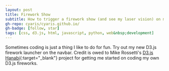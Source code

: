 ```yaml
---
layout: post
title: Firework Show
subtitle: How to trigger a firework show (and see my laser vision) on my website.
gh-repo: cyaris/cyaris.github.io/
gh-badge: [follow, star]
tags: [css, d3.js, html, javascript, python, web&nbsp;development]
---
```


Sometimes coding is just a thing I like to do for fun. Try out my new D3.js firework launcher on the navbar. Credit is owed to Mike Rossetti's [D3.js Hanabi](http://bl.ocks.org/s2t2/53e96654487b4b0ef6e5){:target="_blank"} project for getting me started on coding my own D3.js fireworks.


<!-- Head over to the [About Me](https://cyaris.github.io/about_me/) section of my website for some fun new features (available on desktop only). Trigger the firework show by hovering until 100% of the photo has been revealed. Eager for more? Check out my laser vision in "Reveal My Laser Vision Mode." -->
